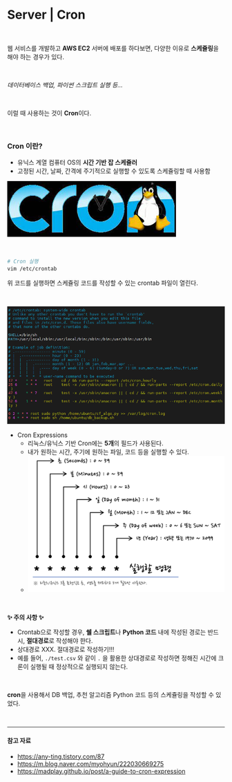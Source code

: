 # Server | Cron

<br>

웹 서비스를 개발하고 **AWS EC2** 서버에 배포를 하다보면, 다양한 이유로 **스케쥴링**을 해야 하는 경우가 있다.

<br>

*데이터베이스 백업, 파이썬 스크립트 실행 등...*

<br>

이럴 때 사용하는 것이 **Cron**이다.

<br>

### Cron 이란?

- 유닉스 계열 컴퓨터 OS의 **시간 기반 잡 스케쥴러**
- 고정된 시간, 날짜, 간격에 주기적으로 실행할 수 있도록 스케쥴링할 때 사용함

![Find when cron.daily cron.weekly and cron.monthly run on Redhat / CentOS /  Debian Linux and systemd-timers - ☩ Walking in Light with Christ - Faith,  Computing, Diary](images/images.jpeg)

<br>

```bash
# Cron 실행
vim /etc/crontab
```

위 코드를 실행하면 스케쥴링 코드를 작성할 수 있는 crontab 파일이 열린다.

<br>

![image-20220328230537018](images/image-20220328230537018.png)

- Cron Expressions
  - 리눅스/유닉스 기반 Cron에는 **5개**의 필드가 사용된다.
  - 내가 원하는 시간, 주기에 원하는 파일, 코드 등을 실행할 수 있다.
  - ![image-20220328230756821](images/image-20220328230756821.png)

<br>

**✨ 주의 사항 ✨**

- Crontab으로 작성할 경우, **쉘 스크립트**나 **Python 코드** 내에 작성된 경로는 반드시, **절대경로**로 작성해야 한다.
- 상대경로 XXX. 절대경로로 작성하기!!!
- 예를 들어, `./test.csv` 와 같이 `.` 을 활용한 상대경로로 작성하면 정해진 시간에 크론이 실행될 때 정상적으로 실행되지 않는다.

<br>

**cron**을 사용해서 DB 백업, 추천 알고리즘 Python 코드 등의 스케쥴링을 작성할 수 있었다.

<br>

***

#### 참고 자료

- https://any-ting.tistory.com/87
- https://m.blog.naver.com/myohyun/222030669275
- https://madplay.github.io/post/a-guide-to-cron-expression